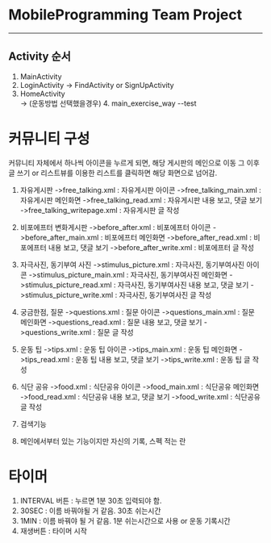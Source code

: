 # MobileProgramming Team Project
---
## Activity 순서
1. MainActivity
2. LoginActivity -> FindActivity or SignUpActivity
3. HomeActivity\
-> (운동방법 선택했을경우) 4. main_exercise_way
--test
# 커뮤니티 구성 
커뮤니티 자체에서 하나씩 아이콘을 누르게 되면, 해당 게시판의 메인으로 이동
그 이후 글 쓰기 or 리스트뷰를 이용한 리스트를 클릭하면 해당 화면으로 넘어감.

1. 자유게시판
    ->free_talking.xml : 자유게시판 아이콘
    ->free_talking_main.xml : 자유게시판 메인화면
    ->free_talking_read.xml : 자유게시판 내용 보고, 댓글 보기
    ->free_talking_writepage.xml : 자유게시판 글 작성

2. 비포에프터 변화게시판
    ->before_after.xml : 비포에프터 아이콘
    ->before_after_main.xml : 비포에프터 메인화면
    ->before_after_read.xml : 비포에프터 내용 보고, 댓글 보기
    ->before_after_write.xml : 비포에프터 글 작성

3. 자극사진, 동기부여 사진 
    ->stimulus_picture.xml : 자극사진, 동기부여사진 아이콘
    ->stimulus_picture_main.xml : 자극사진, 동기부여사진 메인화면
    ->stimulus_picture_read.xml : 자극사진, 동기부여사진 내용 보고, 댓글 보기
    ->stimulus_picture_write.xml : 자극사진, 동기부여사진 글 작성

4. 궁금한점, 질문
    ->questions.xml : 질문 아이콘
    ->questions_main.xml : 질문 메인화면
    ->questions_read.xml : 질문 내용 보고, 댓글 보기
    ->questions_write.xml : 질문 글 작성

5. 운동 팁
    ->tips.xml : 운동 팁 아이콘
    ->tips_main.xml : 운동 팁 메인화면
    ->tips_read.xml : 운동 팁 내용 보고, 댓글 보기
    ->tips_write.xml : 운동 팁 글 작성

6. 식단 공유
    ->food.xml : 식단공유 아이콘
    ->food_main.xml : 식단공유 메인화면
    ->food_read.xml : 식단공유 내용 보고, 댓글 보기
    ->food_write.xml : 식단공유 글 작성

7. 검색기능
8. 메인에서부터 있는 기능이지만 자신의 기록, 스펙 적는 란

# 타이머
1. INTERVAL 버튼 : 누르면 1분 30초 입력되야 함.
2. 30SEC : 이름 바꿔야될 거 같음. 30초 쉬는시간
3. 1MIN : 이름 바꿔야 될 거 같음. 1분 쉬는시간으로 사용 or 운동 기록시간
4. 재생버튼 : 타이머 시작

